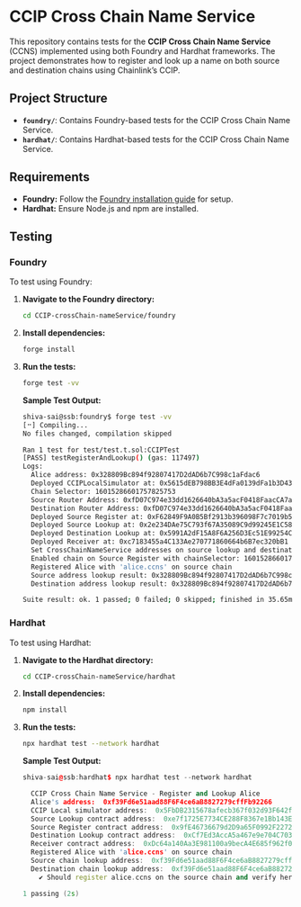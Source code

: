 # CCIP Cross Chain Name Service

This repository contains tests for the **CCIP Cross Chain Name Service** (CCNS) implemented using both Foundry and Hardhat frameworks. The project demonstrates how to register and look up a name on both source and destination chains using Chainlink’s CCIP.

## Project Structure

- **`foundry/`**: Contains Foundry-based tests for the CCIP Cross Chain Name Service.
- **`hardhat/`**: Contains Hardhat-based tests for the CCIP Cross Chain Name Service.

## Requirements

- **Foundry:** Follow the [Foundry installation guide](https://book.getfoundry.sh/getting-started/installation) for setup.
- **Hardhat:** Ensure Node.js and npm are installed.

## Testing

### Foundry

To test using Foundry:

1. **Navigate to the Foundry directory:**

   ```bash
   cd CCIP-crossChain-nameService/foundry
   ```

2. **Install dependencies:**

   ```bash
   forge install
   ```

3. **Run the tests:**

   ```bash
   forge test -vv
   ```

   **Sample Test Output:**

   ```sh
   shiva-sai@ssb:foundry$ forge test -vv
   [⠒] Compiling...
   No files changed, compilation skipped

   Ran 1 test for test/test.t.sol:CCIPTest
   [PASS] testRegisterAndLookup() (gas: 117497)
   Logs:
     Alice address: 0x328809Bc894f92807417D2dAD6b7C998c1aFdac6
     Deployed CCIPLocalSimulator at: 0x5615dEB798BB3E4dFa0139dFa1b3D433Cc23b72f
     Chain Selector: 16015286601757825753
     Source Router Address: 0xfD07C974e33dd1626640bA3a5acF0418FaacCA7a
     Destination Router Address: 0xfD07C974e33dd1626640bA3a5acF0418FaacCA7a
     Deployed Source Register at: 0xF62849F9A0B5Bf2913b396098F7c7019b51A820a
     Deployed Source Lookup at: 0x2e234DAe75C793f67A35089C9d99245E1C58470b
     Deployed Destination Lookup at: 0x5991A2dF15A8F6A256D3Ec51E99254Cd3fb576A9
     Deployed Receiver at: 0xc7183455a4C133Ae270771860664b6B7ec320bB1
     Set CrossChainNameService addresses on source lookup and destination lookup
     Enabled chain on Source Register with chainSelector: 16015286601757825753
     Registered Alice with 'alice.ccns' on source chain
     Source address lookup result: 0x328809Bc894f92807417D2dAD6b7C998c1aFdac6
     Destination address lookup result: 0x328809Bc894f92807417D2dAD6b7C998c1aFdac6

   Suite result: ok. 1 passed; 0 failed; 0 skipped; finished in 35.65ms (3.40ms CPU time)
   ```

### Hardhat

To test using Hardhat:

1. **Navigate to the Hardhat directory:**

   ```bash
   cd CCIP-crossChain-nameService/hardhat
   ```

2. **Install dependencies:**

   ```bash
   npm install
   ```

3. **Run the tests:**

   ```bash
   npx hardhat test --network hardhat
   ```

   **Sample Test Output:**

   ```c++
   shiva-sai@ssb:hardhat$ npx hardhat test --network hardhat

     CCIP Cross Chain Name Service - Register and Lookup Alice
     Alice's address:  0xf39Fd6e51aad88F6F4ce6aB8827279cffFb92266
     CCIP Local simulator address:  0x5FbDB2315678afecb367f032d93F642f64180aa3
     Source Lookup contract address:  0xe7f1725E7734CE288F8367e1Bb143E90bb3F0512
     Source Register contract address:  0x9fE46736679d2D9a65F0992F2272dE9f3c7fa6e0
     Destination Lookup contract address:  0xCf7Ed3AccA5a467e9e704C703E8D87F634fB0Fc9
     Receiver contract address:  0xDc64a140Aa3E981100a9becA4E685f962f0cF6C9
     Registered Alice with 'alice.ccns' on source chain
     Source chain lookup address:  0xf39Fd6e51aad88F6F4ce6aB8827279cffFb92266
     Destination chain lookup address:  0xf39Fd6e51aad88F6F4ce6aB8827279cffFb92266
       ✔ Should register alice.ccns on the source chain and verify her address on both chains (40ms)

   1 passing (2s)
   ```

